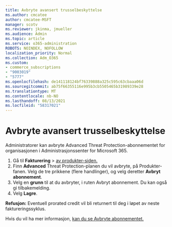 ```yaml
---
title: Avbryte avansert trusselbeskyttelse
ms.author: cmcatee
author: cmcatee-MSFT
manager: scotv
ms.reviewer: jkinma, jmueller
ms.audience: Admin
ms.topic: article
ms.service: o365-administration
ROBOTS: NOINDEX, NOFOLLOW
localization_priority: Normal
ms.collection: Adm_O365
ms.custom:
- commerce_subscriptions
- "9003019"
- "5777"
ms.openlocfilehash: de141118124bf76339888a325c595c63cbaaa06d
ms.sourcegitcommit: ab75f66355116e995b3cb5505465b31989339e28
ms.translationtype: MT
ms.contentlocale: nb-NO
ms.lasthandoff: 08/13/2021
ms.locfileid: "58317021"
---
```

# <a name="cancel-advanced-threat-protection"></a>Avbryte avansert trusselbeskyttelse

Administratorer kan avbryte Advanced Threat Protection-abonnementet for organisasjonen i Administrasjonssenter for Microsoft 365.

1. Gå til **Fakturering**  >  [av produkter-siden.](https://go.microsoft.com/fwlink/p/?linkid=842054)
2. Finn **Advanced** Threat Protection-planen du vil avbryte, på Produkter-fanen. Velg de tre prikkene (flere handlinger), og velg deretter **Avbryt abonnement**.
3. Velg en **grunn** til at du avbryter, i ruten Avbryt abonnement. Du kan også gi tilbakemelding.
4. Velg **Lagre**.

**Refusjon:** Eventuell prorated credit vil bli returnert til deg i løpet av neste faktureringssyklus.

Hvis du vil ha mer informasjon, [kan du se Avbryte abonnementet.](https://docs.microsoft.com/microsoft-365/commerce/subscriptions/cancel-your-subscription)